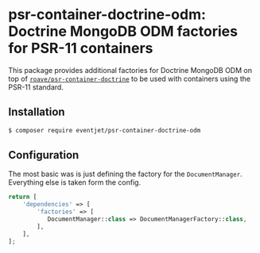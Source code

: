 # psr-container-doctrine-odm: Doctrine MongoDB ODM factories for PSR-11 containers

This package provides additional factories for Doctrine MongoDB ODM on top of
[`roave/psr-container-doctrine`](https://github.com/Roave/psr-container-doctrine) to be used with containers
using the PSR-11 standard.

## Installation

```bash
$ composer require eventjet/psr-container-doctrine-odm
```

## Configuration

The most basic was is just defining the factory for the `DocumentManager`. Everything else is taken form the config.

```php
return [
    'dependencies' => [
        'factories' => [
           DocumentManager::class => DocumentManagerFactory::class,
        ],
    ],
];
```

